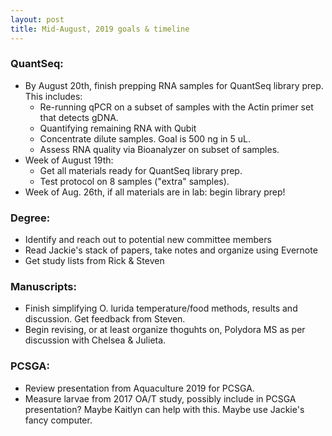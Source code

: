 ```yaml
---
layout: post
title: Mid-August, 2019 goals & timeline
---
```


### QuantSeq: 
- By August 20th, finish prepping RNA samples for QuantSeq library prep. This includes:
  - Re-running qPCR on a subset of samples with the Actin primer set that detects gDNA. 
  - Quantifying remaining RNA with Qubit  
  - Concentrate dilute samples. Goal is 500 ng in 5 uL.  
  - Assess RNA quality via Bioanalyzer on subset of samples.  
- Week of August 19th: 
  - Get all materials ready for QuantSeq library prep.  
  - Test protocol on 8 samples ("extra" samples).  
- Week of Aug. 26th, if all materials are in lab: begin library prep! 

### Degree: 
- Identify and reach out to potential new committee members  
- Read Jackie's stack of papers, take notes and organize using Evernote  
- Get study lists from Rick & Steven  

### Manuscripts:  
- Finish simplifying O. lurida temperature/food methods, results and discussion.  Get feedback from Steven.  
- Begin revising, or at least organize thoguhts on, Polydora MS as per discussion with Chelsea & Julieta.   

### PCSGA: 
- Review presentation from Aquaculture 2019 for PCSGA.  
- Measure larvae from 2017 OA/T study, possibly include in PCSGA presentation? Maybe Kaitlyn can help with this. Maybe use Jackie's fancy computer.  

